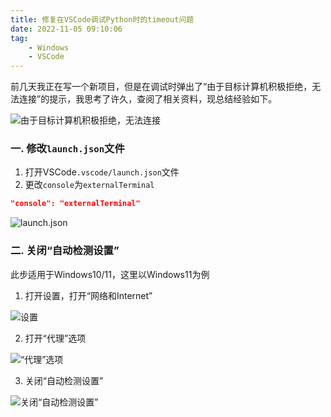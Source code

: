 ```yaml
---
title: 修复在VSCode调试Python时的timeout问题
date: 2022-11-05 09:10:06
tag: 
    - Windows
    - VSCode
---
```


前几天我正在写一个新项目，但是在调试时弹出了“由于目标计算机积极拒绝，无法连接”的提示，我思考了许久，查阅了相关资料，现总结经验如下。

<!-- more -->

![由于目标计算机积极拒绝，无法连接](https://image.hestudio.org/img/2022/12/11/6395a0a055837.png)

### 一. 修改`launch.json`文件
1. 打开VSCode`.vscode/launch.json`文件
2. 更改`console`为`externalTerminal`
```json
"console": "externalTerminal"
```

![launch.json](https://image.hestudio.org/img/2022/12/11/6395a0a6bb468.png)

### 二. 关闭“自动检测设置”
此步适用于Windows10/11，这里以Windows11为例
1. 打开设置，打开“网络和Internet”

![设置](https://image.hestudio.org/img/2022/12/11/6395a0a20573c.png)

2. 打开“代理”选项

![“代理”选项](https://image.hestudio.org/img/2022/12/11/6395a0a3abb45.png)

3. 关闭“自动检测设置”

![关闭“自动检测设置”](https://image.hestudio.org/img/2022/12/11/6395a0a542201.png)
